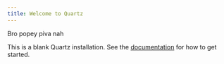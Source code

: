 ```yaml
---
title: Welcome to Quartz
---
```

Bro popey piva nah

This is a blank Quartz installation.
See the [documentation](https://quartz.jzhao.xyz) for how to get started.

